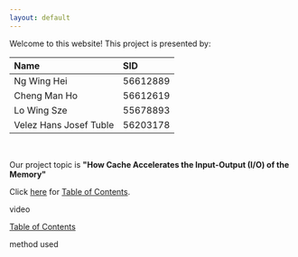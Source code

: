 ```yaml
---
layout: default
---
```


Welcome to this website!
This project is presented by:

| Name | SID |
|:---|:---|
| Ng Wing Hei | 56612889 |
| Cheng Man Ho | 56612619 |
| Lo Wing Sze | 55678893 |
| Velez Hans Josef Tuble | 56203178 |

<br/>

Our project topic is **"How Cache Accelerates the Input-Output (I/O) of the Memory"**

Click [here](./table_of_contents.md) for [Table of Contents](./table_of_contents.md).

video

 


[Table of Contents](./table_of_contents.md)

method used
